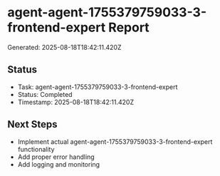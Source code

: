 # agent-agent-1755379759033-3-frontend-expert Report

Generated: 2025-08-18T18:42:11.420Z

## Status
- Task: agent-agent-1755379759033-3-frontend-expert
- Status: Completed
- Timestamp: 2025-08-18T18:42:11.420Z

## Next Steps
- Implement actual agent-agent-1755379759033-3-frontend-expert functionality
- Add proper error handling
- Add logging and monitoring
